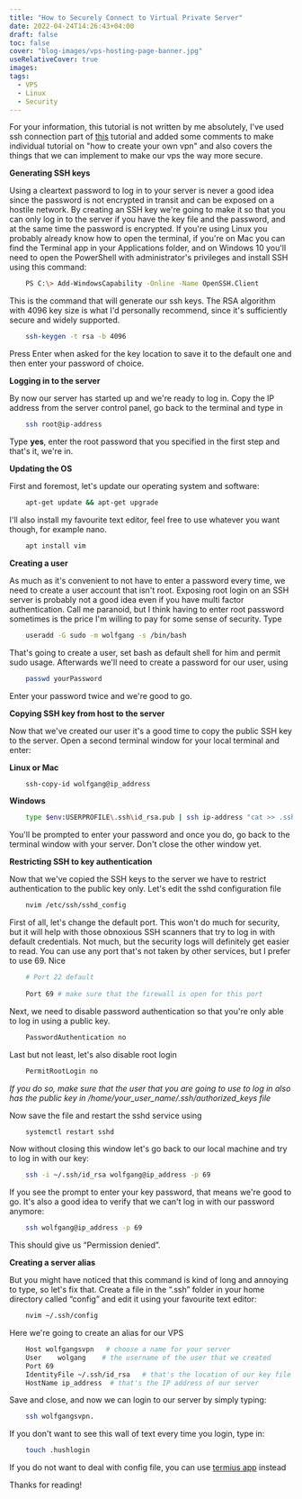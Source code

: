 ```yaml
---
title: "How to Securely Connect to Virtual Private Server"
date: 2022-04-24T14:26:43+04:00
draft: false
toc: false
cover: "blog-images/vps-hosting-page-banner.jpg"
useRelativeCover: true
images:
tags:
  - VPS
  - Linux
  - Security
---
```


For your information, this tutorial is not written by me absolutely, I've used ssh connection part of [this](https://notthebe.ee/Creating-your-own-OpenVPN-server.html) tutorial and added some comments to make individual tutorial on "how to create your own vpn" and also covers the things that we can implement to make our vps the way more secure.

**Generating SSH keys**

Using a cleartext password to log in to your server is never a good idea since the password is not encrypted in transit and can be exposed on a hostile network. By creating an SSH key we're going to make it so that you can only log in to the server if you have the key file and the password, and at the same time the password is encrypted. If you're using Linux you probably already know how to open the terminal, if you're on Mac you can find the Terminal app in your Applications folder, and on Windows 10 you'll need to open the PowerShell with administrator's privileges and install SSH using this command:  
 
```sh
    PS C:\> Add-WindowsCapability -Online -Name OpenSSH.Client
```
  
This is the command that will generate our ssh keys. The RSA algorithm with 4096 key size is what I'd personally recommend, since it's sufficiently secure and widely supported.

```sh
    ssh-keygen -t rsa -b 4096
```

Press Enter when asked for the key location to save it to the default one and then enter your password of choice.

**Logging in to the server**

By now our server has started up and we're ready to log in. Copy the IP address from the server control panel, go back to the terminal and type in

```sh
    ssh root@ip-address
```
  
Type **yes**, enter the root password that you specified in the first step and that's it, we're in.

**Updating the OS**

First and foremost, let's update our operating system and software:

```bash
    apt-get update && apt-get upgrade
```

I'll also install my favourite text editor, feel free to use whatever you want though, for example nano.

```bash
    apt install vim
```

**Creating a user**

As much as it's convenient to not have to enter a password every time, we need to create a user account that isn't root. Exposing root login on an SSH server is probably not a good idea even if you have multi factor authentication. Call me paranoid, but I think having to enter root password sometimes is the price I'm willing to pay for some sense of security. Type

```bash
    useradd -G sudo -m wolfgang -s /bin/bash
```

That's going to create a user, set bash as default shell for him and permit sudo usage. Afterwards we'll need to create a password for our user, using

```bash
    passwd yourPassword
```

Enter your password twice and we're good to go.

**Copying SSH key from host to the server**

Now that we've created our user it's a good time to copy the public SSH key to the server. Open a second terminal window for your local terminal and enter:

**Linux or Mac**

```bash
    ssh-copy-id wolfgang@ip_address
```

**Windows**

```sh
    type $env:USERPROFILE\.ssh\id_rsa.pub | ssh ip-address "cat >> .ssh/authorized_keys"
```

You'll be prompted to enter your password and once you do, go back to the terminal window with your server. Don't close the other window yet.

**Restricting SSH to key authentication**

Now that we've copied the SSH keys to the server we have to restrict authentication to the public key only. Let's edit the sshd configuration file

```bash
    nvim /etc/ssh/sshd_config
```

First of all, let's change the default port. This won't do much for security, but it will help with those obnoxious SSH scanners that try to log in with default credentials. Not much, but the security logs will definitely get easier to read. You can use any port that's not taken by other services, but I prefer to use 69. Nice

```sh
    # Port 22 default
    
    Port 69 # make sure that the firewall is open for this port
```

Next, we need to disable password authentication so that you're only able to log in using a public key.

```sh
    PasswordAuthentication no
```

Last but not least, let's also disable root login

```sh
    PermitRootLogin no
```

_If you do so, make sure that the user that you are going to use to log in also has the public key in /home/your\_user\_name/.ssh/authorized_keys file_  
  
Now save the file and restart the sshd service using

```bash
    systemctl restart sshd
```

Now without closing this window let's go back to our local machine and try to log in with our key:

```bash
    ssh -i ~/.ssh/id_rsa wolfgang@ip_address -p 69
```
If you see the prompt to enter your key password, that means we're good to go. It's also a good idea to verify that we can't log in with our password anymore:

```bash
    ssh wolfgang@ip_address -p 69
```
This should give us “Permission denied”.

**Creating a server alias**

But you might have noticed that this command is kind of long and annoying to type, so let's fix that. Create a file in the “.ssh” folder in your home directory called “config” and edit it using your favourite text editor:

```bash
    nvim ~/.ssh/config
```

Here we're going to create an alias for our VPS

```sh
    Host wolfgangsvpn   # choose a name for your server
    User    wolgang    # the username of the user that we created
    Port 69
    IdentityFile ~/.ssh/id_rsa   # that's the location of our key file
    HostName ip_address  # that's the IP address of our server
```

Save and close, and now we can login to our server by simply typing:

```bash
    ssh wolfgangsvpn.
```

If you don't want to see this wall of text every time you login, type in:

```bash
    touch .hushlogin
```


If you do not want to deal with config file, you can use [termius app](https://termius.com/linux) instead

Thanks for reading!